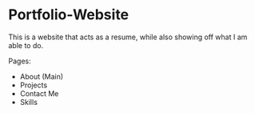 # Portfolio-Website

This is a website that acts as a resume, while also showing off what I am able to do.

Pages:

- About (Main)
- Projects
- Contact Me
- Skills
